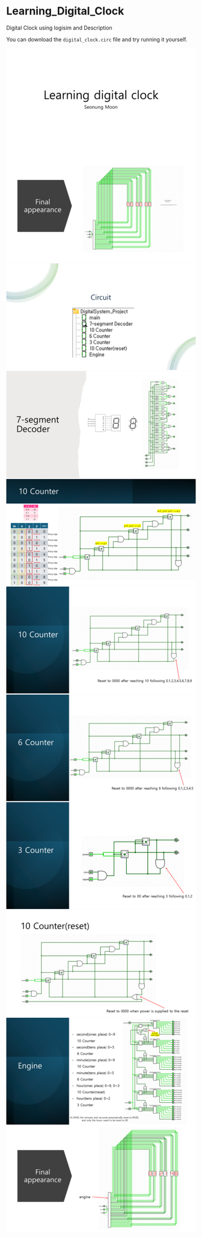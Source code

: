 # Learning_Digital_Clock
Digital Clock using logisim and Description

You can download the `digital_clock.circ` file and try running it yourself.

![Slide 1](https://github.com/TechieMoon/Learning_Digital_Clock/blob/main/Slides/Slide%201.PNG)
![Slide 2](https://github.com/TechieMoon/Learning_Digital_Clock/blob/main/Slides/Slide%202.PNG)
![Slide 3](https://github.com/TechieMoon/Learning_Digital_Clock/blob/main/Slides/Slide%203.PNG)
![Slide 4](https://github.com/TechieMoon/Learning_Digital_Clock/blob/main/Slides/Slide%204.PNG)
![Slide 5](https://github.com/TechieMoon/Learning_Digital_Clock/blob/main/Slides/Slide%205.PNG)
![Slide 6](https://github.com/TechieMoon/Learning_Digital_Clock/blob/main/Slides/Slide%206.PNG)
![Slide 7](https://github.com/TechieMoon/Learning_Digital_Clock/blob/main/Slides/Slide%207.PNG)
![Slide 8](https://github.com/TechieMoon/Learning_Digital_Clock/blob/main/Slides/Slide%208.PNG)
![Slide 9](https://github.com/TechieMoon/Learning_Digital_Clock/blob/main/Slides/Slide%209.PNG)
![Slide 10](https://github.com/TechieMoon/Learning_Digital_Clock/blob/main/Slides/Slide%2010.PNG)
![Slide 11](https://github.com/TechieMoon/Learning_Digital_Clock/blob/main/Slides/Slide%2011.PNG)
